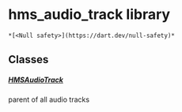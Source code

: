 


# hms_audio_track library






    *[<Null safety>](https://dart.dev/null-safety)*





## Classes

##### [HMSAudioTrack](../model_hms_audio_track/HMSAudioTrack-class.md)



parent of all audio tracks 















